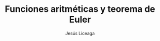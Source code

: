 ---
title: "Funciones aritméticas y teorema de Euler"
year: 2022
thumbnail: "assets/img/Logo-ommgto.png"
topic: "Teoría de Números"
file: "assets/pdf/Funciones-aritmeticas-y-teorema-de-Euler.pdf"
author: "Jesús Liceaga"
level: "Intermedio - Avanzado"
alttext: "No, Patricio, la suma no es una función aritmética."
---